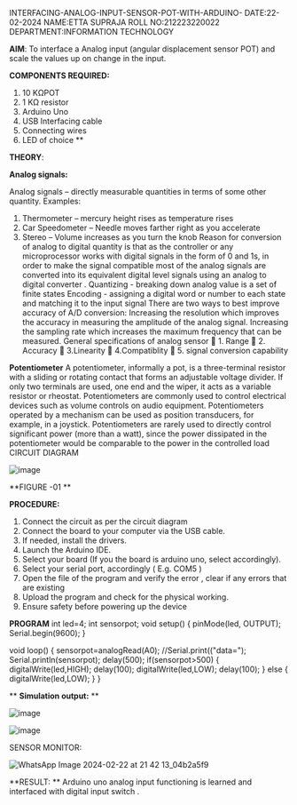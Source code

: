 INTERFACING-ANALOG-INPUT-SENSOR-POT-WITH-ARDUINO-
DATE:22-02-2024
NAME:ETTA SUPRAJA
ROLL NO:212223220022
DEPARTMENT:INFORMATION TECHNOLOGY

**AIM**:  To interface a Analog  input (angular displacement sensor POT) and scale the values up on change in the input.


**COMPONENTS REQUIRED:**
1.	10 KΩPOT
2.	1 KΩ resistor 
3.	Arduino Uno 
4.	USB Interfacing cable 
5.	Connecting wires 
6.	LED of choice 
**


**THEORY**: 

**Analog signals:**

Analog signals – directly measurable quantities in terms of some other quantity.
Examples:
1. Thermometer – mercury height rises as temperature rises
2. Car Speedometer – Needle moves farther right as you accelerate
3. Stereo – Volume increases as you turn the knob
Reason for conversion of analog to digital quantity is that as the controller or any microprocessor works with digital signals in the form of 0 and 1s, in order to make the signal compatible  most of the analog signals are converted into its equivalent digital level signals using an analog to digital converter .
Quantizing - breaking down analog value is a set of finite states
Encoding - assigning a digital word or number to each state and matching it to the input signal
 There are two ways to best improve accuracy of A/D conversion:
Increasing the resolution which improves the accuracy in measuring the amplitude of the analog signal.
Increasing the sampling rate which increases the maximum frequency that can be measured.
General specifications of analog sensor
	1. Range
	2. Accuracy
	3.Linearity
	4.Compatiblity
	5. signal conversion capability

**Potentiometer**
A potentiometer, informally a pot, is a three-terminal resistor with a sliding or rotating contact that forms an adjustable voltage divider. If only two terminals are used, one end and the wiper, it acts as a variable resistor or rheostat.
Potentiometers are commonly used to control electrical devices such as volume controls on audio equipment. Potentiometers operated by a mechanism can be used as position transducers, for example, in a joystick. Potentiometers are rarely used to directly control significant power (more than a watt), since the power dissipated in the potentiometer would be comparable to the power in the controlled load
CIRCUIT DIAGRAM

![image](https://github.com/Ettasupraja/EXPERIMENT-NO--02-INTERFACING-ANALOG-INPUT-SENSOR-POT-WITH-ARDUINO-/assets/151641352/73a080b1-a588-47b0-baf0-248bc8da3be9)


**FIGURE -01
**

**PROCEDURE:**

1.	Connect the circuit as per the circuit diagram 
2.	Connect the board to your computer via the USB cable.
3.	If needed, install the drivers.
4.	Launch the Arduino IDE.
5.	Select your board (If you the board is arduino uno, select accordingly).
6.	Select your serial port, accordingly ( E.g. COM5 )
7.	Open the file of the program  and verify the error , clear if any errors that are existing 
8.	Upload the program and check for the physical working. 
9.	Ensure safety before powering up the device 



**PROGRAM** 
 int led=4;
int sensorpot;
void setup()
{
  pinMode(led, OUTPUT);
  Serial.begin(9600);
}

void loop()
{
  sensorpot=analogRead(A0);
  //Serial.print(("data=");
  Serial.println(sensorpot);
  delay(500);
  if(sensorpot>500)
  {
    digitalWrite(led,HIGH);
      delay(100);
    digitalWrite(led,LOW);
      delay(100);
}
  else
  {
    digitalWrite(led,LOW);
  }
}
  
**
**Simulation output:** 
**


![image](https://github.com/Ettasupraja/EXPERIMENT-NO--02-INTERFACING-ANALOG-INPUT-SENSOR-POT-WITH-ARDUINO-/assets/151641352/08b7df3a-ea22-4ea1-8038-e3379cd3756e)


![image](https://github.com/Ettasupraja/EXPERIMENT-NO--02-INTERFACING-ANALOG-INPUT-SENSOR-POT-WITH-ARDUINO-/assets/151641352/ac19a02a-6842-4546-9492-79f40b344046)

SENSOR MONITOR:

![WhatsApp Image 2024-02-22 at 21 42 13_04b2a5f9](https://github.com/Ettasupraja/EXPERIMENT-NO--02-INTERFACING-ANALOG-INPUT-SENSOR-POT-WITH-ARDUINO-/assets/151641352/0f022410-d6f7-4418-9600-13e44d5438b6)



**RESULT: ** Arduino uno analog input functioning is learned and interfaced with digital input switch .
